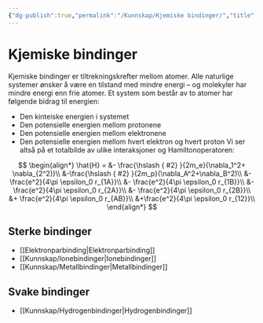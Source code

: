 ```yaml
---
{"dg-publish":true,"permalink":"/Kunnskap/Kjemiske bindinger/","title":"Kjemiske bindinger","tags":["naturfag","kjemi"]}
---
```



# Kjemiske bindinger
Kjemiske bindinger er tiltrekningskrefter mellom atomer. Alle naturlige systemer ønsker å være en tilstand med mindre energi – og molekyler har mindre energi enn frie atomer. Et system som består av to atomer har følgende bidrag til energien:
- Den kinteiske energien i systemet
- Den potensielle energien mellom protonene
- Den potensielle energien mellom elektronene
- Den potensielle energien mellom hvert elektron og hvert proton
Vi ser altså på et totalbilde av ulike interaksjoner og Hamiltonoperatoren:

$$
\begin{align*}
\hat{H} = &- \frac{\hslash
{ #2}
}{2m_e}(\nabla_1^2+ \nabla_{2^2)}\\
&-\frac{\hslash
{ #2}
}{2m_p}(\nabla_A^2+\nabla_B^2)\\
&- \frac{e^2}{4\pi \epsilon_0 r_{1A}}\\
&- \frac{e^2}{4\pi \epsilon_0 r_{1B}}\\
&- \frac{e^2}{4\pi \epsilon_0 r_{2A}}\\
&- \frac{e^2}{4\pi \epsilon_0 r_{2B}}\\
&+ \frac{e^2}{4\pi \epsilon_0 r_{AB}}\\
&+\frac{e^2}{4\pi \epsilon_0 r_{12}}\\
\end{align*}
$$

## Sterke bindinger
- [[Elektronparbinding\|Elektronparbinding]]
- [[Kunnskap/Ionebindinger\|Ionebindinger]]
- [[Kunnskap/Metallbindinger\|Metallbindinger]]

## Svake bindinger
- [[Kunnskap/Hydrogenbindinger\|Hydrogenbindinger]]
